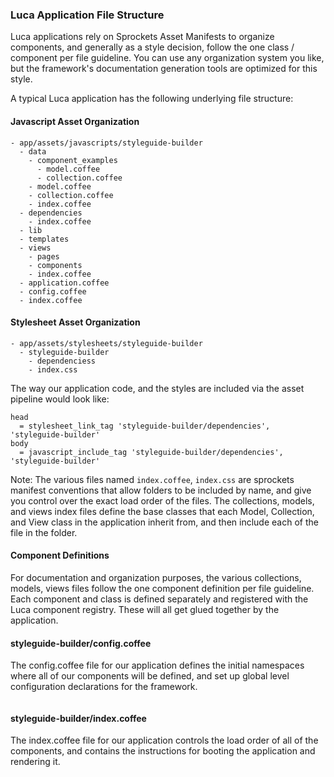 ### Luca Application File Structure

Luca applications rely on Sprockets Asset Manifests to organize components, and generally as a style decision, follow the one class / component per file guideline.  You can use any organization system you like, but the framework's documentation generation tools are optimized for this style.

A typical Luca application has the following underlying file structure:

#### Javascript Asset Organization

```
- app/assets/javascripts/styleguide-builder
  - data
    - component_examples
      - model.coffee
      - collection.coffee
    - model.coffee
    - collection.coffee
    - index.coffee
  - dependencies
    - index.coffee
  - lib
  - templates
  - views
    - pages
    - components
    - index.coffee
  - application.coffee
  - config.coffee
  - index.coffee
```

#### Stylesheet Asset Organization
```
- app/assets/stylesheets/styleguide-builder
  - styleguide-builder
    - dependenciess
    - index.css
```

The way our application code, and the styles are included via the asset pipeline would look like:

```slim
head
  = stylesheet_link_tag 'styleguide-builder/dependencies', 'styleguide-builder'
body
  = javascript_include_tag 'styleguide-builder/dependencies', 'styleguide-builder'
```

Note: The various files named `index.coffee`, `index.css` are sprockets manifest conventions that allow folders to be included by name, and give you control over the exact load order of the files.  The collections, models, and views index files define the base classes that each Model, Collection, and View class in the application inherit from, and then include each of the file in the folder.

#### Component Definitions

For documentation and organization purposes, the various collections, models, views files follow the one component definition per file guideline.  Each component and class is defined separately and registered with the Luca component registry.  These will all get glued together by the application.

#### styleguide-builder/config.coffee

The config.coffee file for our application defines the initial namespaces where all of our components will be defined, and set up global level configuration declarations for the framework.

```coffeescript
```

#### styleguide-builder/index.coffee

The index.coffee file for our application controls the load order of all of the components, and contains the instructions for booting the application and rendering it.

```coffeescript
```